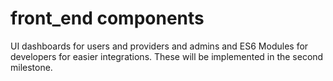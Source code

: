 # front_end components

UI dashboards for users and providers and admins and ES6 Modules for developers for easier integrations.
These will be implemented in the second milestone.
